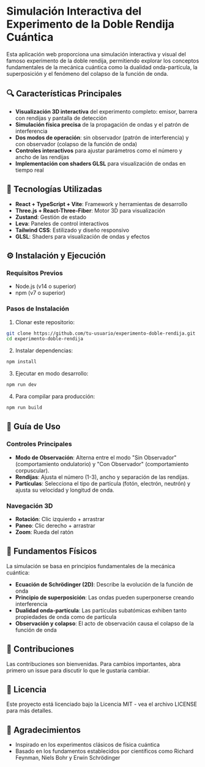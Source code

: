 # Simulación Interactiva del Experimento de la Doble Rendija Cuántica

Esta aplicación web proporciona una simulación interactiva y visual del famoso experimento de la doble rendija, 
permitiendo explorar los conceptos fundamentales de la mecánica cuántica como la dualidad onda-partícula, 
la superposición y el fenómeno del colapso de la función de onda.

## 🔍 Características Principales

- **Visualización 3D interactiva** del experimento completo: emisor, barrera con rendijas y pantalla de detección
- **Simulación física precisa** de la propagación de ondas y el patrón de interferencia
- **Dos modos de operación**: sin observador (patrón de interferencia) y con observador (colapso de la función de onda)
- **Controles interactivos** para ajustar parámetros como el número y ancho de las rendijas
- **Implementación con shaders GLSL** para visualización de ondas en tiempo real

## 🚀 Tecnologías Utilizadas

- **React + TypeScript + Vite**: Framework y herramientas de desarrollo
- **Three.js + React-Three-Fiber**: Motor 3D para visualización
- **Zustand**: Gestión de estado
- **Leva**: Paneles de control interactivos
- **Tailwind CSS**: Estilizado y diseño responsivo
- **GLSL**: Shaders para visualización de ondas y efectos

## ⚙️ Instalación y Ejecución

### Requisitos Previos

- Node.js (v14 o superior)
- npm (v7 o superior)

### Pasos de Instalación

1. Clonar este repositorio:
```bash
git clone https://github.com/tu-usuario/experimento-doble-rendija.git
cd experimento-doble-rendija
```

2. Instalar dependencias:
```bash
npm install
```

3. Ejecutar en modo desarrollo:
```bash
npm run dev
```

4. Para compilar para producción:
```bash
npm run build
```

## 📖 Guía de Uso

### Controles Principales

- **Modo de Observación**: Alterna entre el modo "Sin Observador" (comportamiento ondulatorio) y "Con Observador" (comportamiento corpuscular).
- **Rendijas**: Ajusta el número (1-3), ancho y separación de las rendijas.
- **Partículas**: Selecciona el tipo de partícula (fotón, electrón, neutrón) y ajusta su velocidad y longitud de onda.

### Navegación 3D

- **Rotación**: Clic izquierdo + arrastrar
- **Paneo**: Clic derecho + arrastrar
- **Zoom**: Rueda del ratón

## 🧪 Fundamentos Físicos

La simulación se basa en principios fundamentales de la mecánica cuántica:

- **Ecuación de Schrödinger (2D)**: Describe la evolución de la función de onda
- **Principio de superposición**: Las ondas pueden superponerse creando interferencia
- **Dualidad onda-partícula**: Las partículas subatómicas exhiben tanto propiedades de onda como de partícula
- **Observación y colapso**: El acto de observación causa el colapso de la función de onda

## 🤝 Contribuciones

Las contribuciones son bienvenidas. Para cambios importantes, abra primero un issue para discutir lo que le gustaría cambiar.

## 📄 Licencia

Este proyecto está licenciado bajo la Licencia MIT - vea el archivo LICENSE para más detalles.

## 🙏 Agradecimientos

- Inspirado en los experimentos clásicos de física cuántica
- Basado en los fundamentos establecidos por científicos como Richard Feynman, Niels Bohr y Erwin Schrödinger
